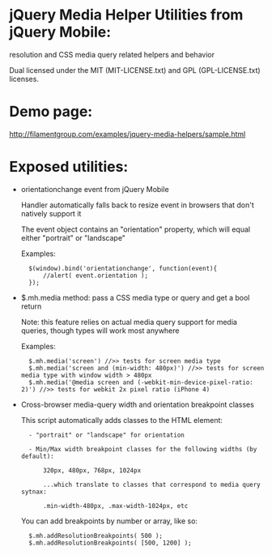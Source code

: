 jQuery Media Helper Utilities from jQuery Mobile: 
==
resolution and CSS media query related helpers and behavior

Dual licensed under the MIT (MIT-LICENSE.txt) and GPL (GPL-LICENSE.txt) licenses.

Demo page:
==
http://filamentgroup.com/examples/jquery-media-helpers/sample.html


Exposed utilities:
=====
- orientationchange event from jQuery Mobile

	Handler automatically falls back to resize event in browsers that don't natively support it
	
	The event object contains an "orientation" property, which will equal either "portrait" or "landscape"
	
	Examples:
	
		$(window).bind('orientationchange', function(event){
			//alert( event.orientation );
		});
			
			
- $.mh.media method: pass a CSS media type or query and get a bool return

	Note: this feature relies on actual media query support for media queries, though types will work most anywhere
	
	Examples:
	
		$.mh.media('screen') //>> tests for screen media type
		$.mh.media('screen and (min-width: 480px)') //>> tests for screen media type with window width > 480px
		$.mh.media('@media screen and (-webkit-min-device-pixel-ratio: 2)') //>> tests for webkit 2x pixel ratio (iPhone 4)
		
			
- Cross-browser media-query width and orientation breakpoint classes

	This script automatically adds classes to the HTML element:
	
		- "portrait" or "landscape" for orientation
		
		- Min/Max width breakpoint classes for the following widths (by default):
		
			320px, 480px, 768px, 1024px
			
			...which translate to classes that correspond to media query sytnax:
			
			.min-width-480px, .max-width-1024px, etc
			
	You can add breakpoints by number or array, like so:
	
		$.mh.addResolutionBreakpoints( 500 );
		$.mh.addResolutionBreakpoints( [500, 1200] );	